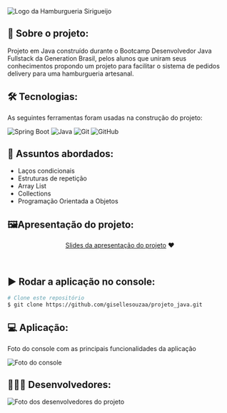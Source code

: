 <img src="logoSirigueijo.png" alt="Logo da Hamburgueria Sirigueijo" >

## 📝 Sobre o projeto:
<p>Projeto em Java construído durante o Bootcamp Desenvolvedor Java Fullstack da Generation Brasil, pelos alunos que uniram seus conhecimentos propondo um projeto para facilitar o sistema de pedidos delivery para uma hamburgueria artesanal. </p>

## 🛠 Tecnologias:

As seguintes ferramentas foram usadas na construção do projeto:

![Spring Boot](https://img.shields.io/badge/Spring-6DB33F?style=flat&logo=spring&logoColor=white)
![Java](https://img.shields.io/badge/Java-ED8B00?style=flat&logo=java&logoColor=white)
![Git](https://img.shields.io/badge/-Git-05122A?style=flat&logo=git)
![GitHub](https://img.shields.io/badge/-GitHub-05122A?style=flat&logo=github)

## 💬 Assuntos abordados:
- Laços condicionais
- Estruturas de repetição
- Array List
- Collections
- Programação Orientada a Objetos


## 🖼️Apresentação do projeto:

<p align="center">
<a href="https://www.canva.com/design/DAFemQk-YEM/-nJFPNz5QgxSY6hYDymVYA/view?utm_content=DAFemQk-YEM&utm_campaign=designshare&utm_medium=link&utm_source=homepage_design_menu#4">Slides da apresentação do projeto</a> ♥ 
</p>

<br>

## ▶️ Rodar a aplicação no console:
```bash
# Clone este repositório
$ git clone https://github.com/gisellesouzaa/projeto_java.git
```


## 💻 Aplicação:
<p>Foto do console com as principais funcionalidades da aplicação</p>
<img src="aplicacao.png" alt="Foto do console">

<br>

## 👩🏽‍💻 Desenvolvedores:
<img src="desenvolvedores.png" alt="Foto dos desenvolvedores do projeto" >
